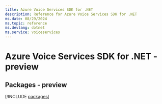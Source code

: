 ```yaml
---
title: Azure Voice Services SDK for .NET
description: Reference for Azure Voice Services SDK for .NET
ms.date: 08/29/2024
ms.topic: reference
ms.devlang: dotnet
ms.service: voiceservices
---
```

# Azure Voice Services SDK for .NET - preview
## Packages - preview
[!INCLUDE [packages](voice-services-index.md)]